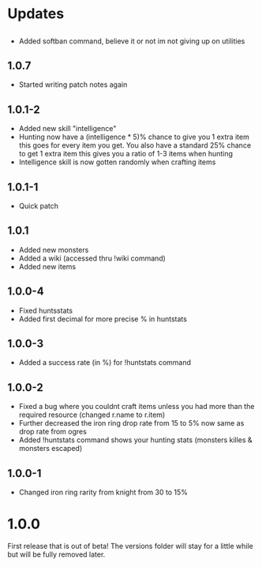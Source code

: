 # Updates
##
* Added softban command, believe it or not im not giving up on utilities
## 1.0.7
* Started writing patch notes again
## 1.0.1-2
* Added new skill "intelligence"
* Hunting now have a (intelligence * 5)% chance to give you 1 extra item this goes for every item you get. You also have a standard 25% chance to get 1 extra item this gives you a ratio of 1-3 items when hunting
* Intelligence skill is now gotten randomly when crafting items
## 1.0.1-1
* Quick patch
## 1.0.1
* Added new monsters
* Added a wiki (accessed thru !wiki command)
* Added new items
## 1.0.0-4
* Fixed huntsstats
* Added first decimal for more precise % in huntstats
## 1.0.0-3
* Added a success rate (in %) for !huntstats command
## 1.0.0-2
* Fixed a bug where you couldnt craft items unless you had more than the required resource (changed r.name to r.item)
* Further decreased the iron ring drop rate from 15 to 5% now same as drop rate from ogres
* Added !huntstats command shows your hunting stats (monsters killes & monsters escaped)
## 1.0.0-1
* Changed iron ring rarity from knight from 30 to 15%
# 1.0.0
First release that is out of beta!
The versions folder will stay for a little while but will be fully removed later.
